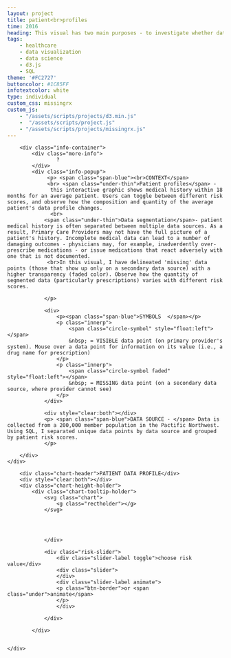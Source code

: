 ```yaml
---
layout: project
title: patient<br>profiles
time: 2016
heading: This visual has two main purposes - to investigate whether data segmentation (that is, separation of patient records among multiple data sources) is a prevalent issue in healthcare, and at a broader level, to illustrate the composition and quantity of patient data at different risk values.<br>Click the question mark for more information on how to interpret the chart. Analysis done on SQL, and visual created w/ d3.js.
tags:
    - healthcare
    - data visualization
    - data science
    - d3.js
    - SQL
theme: '#FC2727'
buttoncolor: #1C85FF
infotextcolor: white
type: individual
custom_css: missingrx
custom_js:  
    - "/assets/scripts/projects/d3.min.js"   
    -  "/assets/scripts/project.js"      
    - "/assets/scripts/projects/missingrx.js"
---
```


<section class="block block-data-visual noshadow">
    <div class="chartwrapper">
    
        <div class="info-container">
            <div class="more-info">
                    ?
            </div>   
            <div class="info-popup">
                 <p> <span class="span-blue"><br>CONTEXT</span> 
                 <br> <span class="under-thin">Patient profiles</span> - 
                  this interactive graphic shows medical history within 18 months for an average patient. Users can toggle between different risk scores, and observe how the composition and quantity of the average patient's data profile changes.
                  <br>
                <span class="under-thin">Data segmentation</span>- patient medical history is often separated between multiple data sources. As a result, Primary Care Providers may not have the full picture of a patient's history. Incomplete medical data can lead to a number of damaging outcomes - physicians may, for example, inadverdently over-prescribe medications - or issue medications that react adversely with one that is not documented. 
                 <br>In this visual, I have delineated 'missing' data points (those that show up only on a secondary data source) with a higher transparency (faded color). Observe how the quantity of segmented data (particularly prescriptions) varies with different risk scores.

                </p>    

                <div> 
                    <p><span class="span-blue">SYMBOLS  </span></p>
                    <p class="innerp"> 
                        <span class="circle-symbol" style="float:left"></span>
                        &nbsp; = VISIBLE data point (on primary provider's system). Mouse over a data point for information on its value (i.e., a drug name for prescription) 
                    </p> 
                    <p class="innerp"> 
                        <span class="circle-symbol faded" style="float:left"></span>
                        &nbsp; = MISSING data point (on a secondary data source, where provider cannot see)
                    </p> 
                </div>   

                <div style="clear:both"></div>
                <p> <span class="span-blue">DATA SOURCE - </span> Data is collected from a 200,000 member population in the Pactific Northwest. Using SQL, I separated unique data points by data source and grouped by patient risk scores. 
                </p>

        </div>                   
    </div> 
    
        <div class="chart-header">PATIENT DATA PROFILE</div>    
        <div style="clear:both"></div>
        <div class="chart-height-holder">
            <div class="chart-tooltip-holder">
                <svg class="chart">  
                    <g class="rectholder"></g>
                </svg>
                
                 
                
                
                </div>
               
                <div class="risk-slider"> 
                    <div class="slider-label toggle">choose risk value</div>                    
                    <div class="slider">
                    </div>
                    <div class="slider-label animate">
                    <p class="btn-border">or <span class="under">animate</span>
                    </p>
                    </div>     
<!--
                    <div class="more-info">
                        ?
                    </div>                    
-->
                </div>
                
            </div>            
      
        
    </div>  
</section>